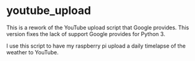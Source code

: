 # youtube_upload

This is a rework of the YouTube upload script that Google provides.  This version fixes the lack of support Google provides for Python 3.

I use this script to have my raspberry pi upload a daily timelapse of the weather to YouTube.
